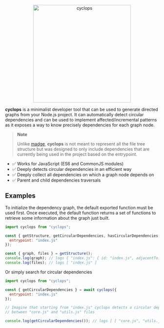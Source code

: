 <p align="center">
	<img alt="cyclops" src="https://user-images.githubusercontent.com/43391199/176795254-531273fc-5496-4f39-86f0-88b9cae3287d.png" width="320">
</p>

**cyclops** is a minimalist developer tool that can be used to generate directed graphs from your Node.js project. It can automatically detect circular dependencies and can be used to implement affected/incremental patterns as it exposes a way to know precisely dependencies for each graph node.

> **Note**
>
> Unlike [madge](https://github.com/pahen/madge), **cyclops** is not meant to represent all the file tree structure but was designed to only include dependencies that are currently being used in the project based on the entrypoint.


* ✅ Works for JavaScript (ES6 and CommonJS modules)
* ✅ Deeply detects circular dependencies in an efficient way
* ✅ Deeply collect all dependencies on which a graph node depends on  
* ✅ Parent and child dependencies traversals

## Examples

To initialize the dependency graph, the default exported function must be used first.
Once executed, the default function returns a set of functions to retrieve some
information about the graph just built.


```javascript
import cyclops from "cyclops";

const { getStructure, getCircularDependencies, hasCircularDependencies } = await cyclops({
  entrypoint: "index.js"
});

const { graph, files } = getStructure();
console.log(graph); // logs { "index.js": { id: "index.js", adjacentTo: [], body: {...} } };
console.log(files); // logs [ "index.js" ]
```

Or simply search for circular dependencies

```javascript
import cyclops from "cyclops";

const { getCircularDependencies } = await cyclops({
  entrypoint: "index.js"
});

// Imagine that starting from "index.js" cyclops detects a circular dependency
// between "core.js" and "utils.js" files

console.log(getCircularDependencies()); // logs [ [ "core.js", "utils.js" ] ]
```
